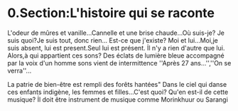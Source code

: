 # 0.Section:L'histoire qui se raconte

L'odeur de mûres et vanille...Cannelle et une brise chaude...Où suis-je? Je suis quoi?Je suis tout, donc rien...
Est-ce que j'existe? Moi et lui...Moi,je suis absent, lui est present.Seul lui est présent. İl n'y a rien d'autre que lui. Alors,à qui appartient ces sons?
Des éclats de lumière bleue accompagné par la voix d'un homme sons vient de intermittence ''Après 27 ans...'',''On se verra''...


 La patrie de bien-être est rempli des forêts hantées" Dans le ciel qui danse ces enfants indigène, les femmes et filles...C'est quoi? Qu'en est-il de cette musique? İl doit être instrument de musique comme Morinkhuur ou Sarangi
